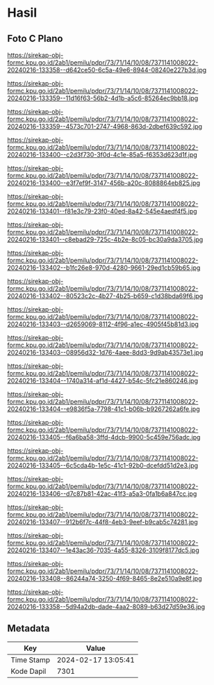 # Hasil

## Foto C Plano

https://sirekap-obj-formc.kpu.go.id/2ab1/pemilu/pdpr/73/71/14/10/08/7371141008022-20240216-133358--d642ce50-6c5a-49e6-8944-08240e227b3d.jpg

https://sirekap-obj-formc.kpu.go.id/2ab1/pemilu/pdpr/73/71/14/10/08/7371141008022-20240216-133359--11d16f63-56b2-4d1b-a5c6-85264ec9bb18.jpg

https://sirekap-obj-formc.kpu.go.id/2ab1/pemilu/pdpr/73/71/14/10/08/7371141008022-20240216-133359--4573c701-2747-4968-863d-2dbef639c592.jpg

https://sirekap-obj-formc.kpu.go.id/2ab1/pemilu/pdpr/73/71/14/10/08/7371141008022-20240216-133400--c2d3f730-3f0d-4c1e-85a5-f6353d623d1f.jpg

https://sirekap-obj-formc.kpu.go.id/2ab1/pemilu/pdpr/73/71/14/10/08/7371141008022-20240216-133400--e3f7ef9f-3147-456b-a20c-8088864eb825.jpg

https://sirekap-obj-formc.kpu.go.id/2ab1/pemilu/pdpr/73/71/14/10/08/7371141008022-20240216-133401--f81e3c79-23f0-40ed-8a42-545e4aedf4f5.jpg

https://sirekap-obj-formc.kpu.go.id/2ab1/pemilu/pdpr/73/71/14/10/08/7371141008022-20240216-133401--c8ebad29-725c-4b2e-8c05-bc30a9da3705.jpg

https://sirekap-obj-formc.kpu.go.id/2ab1/pemilu/pdpr/73/71/14/10/08/7371141008022-20240216-133402--b1fc26e8-970d-4280-9661-29ed1cb59b65.jpg

https://sirekap-obj-formc.kpu.go.id/2ab1/pemilu/pdpr/73/71/14/10/08/7371141008022-20240216-133402--80523c2c-4b27-4b25-b659-c1d38bda69f6.jpg

https://sirekap-obj-formc.kpu.go.id/2ab1/pemilu/pdpr/73/71/14/10/08/7371141008022-20240216-133403--d2659069-8112-4f96-a1ec-4905f45b81d3.jpg

https://sirekap-obj-formc.kpu.go.id/2ab1/pemilu/pdpr/73/71/14/10/08/7371141008022-20240216-133403--08956d32-1d76-4aee-8dd3-9d9ab43573e1.jpg

https://sirekap-obj-formc.kpu.go.id/2ab1/pemilu/pdpr/73/71/14/10/08/7371141008022-20240216-133404--1740a314-af1d-4427-b54c-5fc21e860246.jpg

https://sirekap-obj-formc.kpu.go.id/2ab1/pemilu/pdpr/73/71/14/10/08/7371141008022-20240216-133404--e9836f5a-7798-41c1-b06b-b9267262a6fe.jpg

https://sirekap-obj-formc.kpu.go.id/2ab1/pemilu/pdpr/73/71/14/10/08/7371141008022-20240216-133405--f6a6ba58-3ffd-4dcb-9900-5c459e756adc.jpg

https://sirekap-obj-formc.kpu.go.id/2ab1/pemilu/pdpr/73/71/14/10/08/7371141008022-20240216-133405--6c5cda4b-1e5c-41c1-92b0-dcefdd51d2e3.jpg

https://sirekap-obj-formc.kpu.go.id/2ab1/pemilu/pdpr/73/71/14/10/08/7371141008022-20240216-133406--d7c87b81-42ac-41f3-a5a3-0fa1b6a847cc.jpg

https://sirekap-obj-formc.kpu.go.id/2ab1/pemilu/pdpr/73/71/14/10/08/7371141008022-20240216-133407--912b6f7c-44f8-4eb3-9eef-b9cab5c74281.jpg

https://sirekap-obj-formc.kpu.go.id/2ab1/pemilu/pdpr/73/71/14/10/08/7371141008022-20240216-133407--1e43ac36-7035-4a55-8326-3109f8177dc5.jpg

https://sirekap-obj-formc.kpu.go.id/2ab1/pemilu/pdpr/73/71/14/10/08/7371141008022-20240216-133408--86244a74-3250-4f69-8465-8e2e510a9e8f.jpg

https://sirekap-obj-formc.kpu.go.id/2ab1/pemilu/pdpr/73/71/14/10/08/7371141008022-20240216-133358--5d94a2db-dade-4aa2-8089-b63d27d59e36.jpg


## Metadata

| Key        | Value               |
| ---------- | ------------------- |
| Time Stamp | 2024-02-17 13:05:41 |
| Kode Dapil | 7301                |



